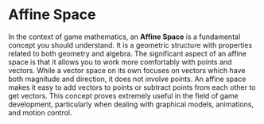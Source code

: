 # Affine Space

In the context of game mathematics, an **Affine Space** is a fundamental concept you should understand. It is a geometric structure with properties related to both geometry and algebra. The significant aspect of an affine space is that it allows you to work more comfortably with points and vectors. While a vector space on its own focuses on vectors which have both magnitude and direction, it does not involve points. An affine space makes it easy to add vectors to points or subtract points from each other to get vectors. This concept proves extremely useful in the field of game development, particularly when dealing with graphical models, animations, and motion control.